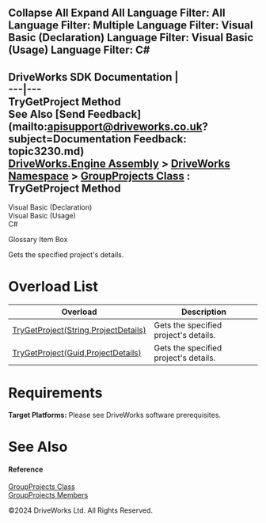        

 Collapse All Expand All  Language Filter: All  Language Filter: Multiple  Language Filter: Visual Basic (Declaration) Language Filter: Visual Basic (Usage) Language Filter: C#  
---  
DriveWorks SDK Documentation  |   
---|---  
TryGetProject Method   
See Also [Send Feedback](mailto:apisupport@driveworks.co.uk?subject=Documentation Feedback: topic3230.md)  
[DriveWorks.Engine Assembly](topic2156.md) > [DriveWorks Namespace](topic2159.md) > [GroupProjects Class](topic3190.md) : TryGetProject Method  
---  
  
Visual Basic (Declaration)    
Visual Basic (Usage)    
C# 

Glossary Item Box

Gets the specified project's details. 

# Overload List

Overload| Description  
---|---  
[TryGetProject(String,ProjectDetails)](topic3231.md)| Gets the specified project's details.   
[TryGetProject(Guid,ProjectDetails)](topic3232.md)| Gets the specified project's details.   
  
# Requirements

**Target Platforms:** Please see DriveWorks software prerequisites.

# See Also

#### Reference

[GroupProjects Class](topic3190.md)   
[GroupProjects Members](topic3191.md)

©2024 DriveWorks Ltd. All Rights Reserved.
